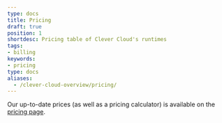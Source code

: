 ```yaml
---
type: docs
title: Pricing
draft: true
position: 1
shortdesc: Pricing table of Clever Cloud's runtimes
tags:
- billing
keywords:
- pricing
type: docs
aliases:
  - /clever-cloud-overview/pricing/
---
```


Our up-to-date prices (as well as a pricing calculator) is available on the [pricing page](https://www.clever-cloud.com/pricing).
